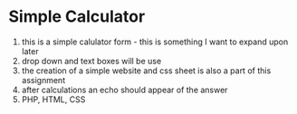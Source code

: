 # Simple Calculator

1. this is a simple calulator form - this is something I want to expand upon later
2. drop down and text boxes will be use
3. the creation of a simple website and css sheet is also a part of this assignment
4. after calculations an echo should appear of the answer
5. PHP, HTML, CSS